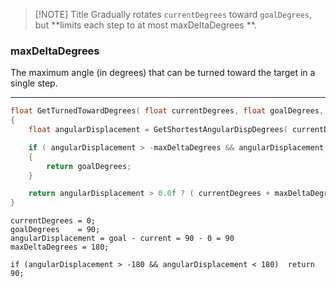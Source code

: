 
> [!NOTE] Title
> Gradually rotates `currentDegrees` toward `goalDegrees`, but **limits each step to at most maxDeltaDegrees **.
### maxDeltaDegrees
The maximum angle (in degrees) that can be turned toward the target in a single step.


---

```cpp
float GetTurnedTowardDegrees( float currentDegrees, float goalDegrees, float maxDeltaDegrees )
{
	float angularDisplacement = GetShortestAngularDispDegrees( currentDegrees, goalDegrees );

	if ( angularDisplacement > -maxDeltaDegrees && angularDisplacement < maxDeltaDegrees )
	{
		return goalDegrees;
	}

	return angularDisplacement > 0.0f ? ( currentDegrees + maxDeltaDegrees ) : ( currentDegrees - maxDeltaDegrees );
}
```


```
currentDegrees = 0;
goalDegrees    = 90;
angularDisplacement = goal - current = 90 - 0 = 90
maxDeltaDegrees = 180;

if (angularDisplacement > -180 && angularDisplacement < 180)  return 90;
```